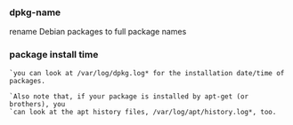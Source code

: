 
### dpkg-name

rename Debian packages to full package names


### package install time

    `you can look at /var/log/dpkg.log* for the installation date/time of packages. 

    `Also note that, if your package is installed by apt-get (or brothers), you
    `can look at the apt history files, /var/log/apt/history.log*, too.


